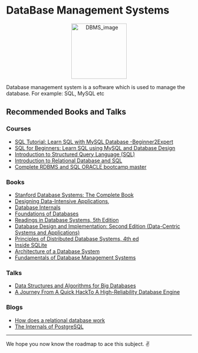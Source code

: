 # DataBase Management Systems
<p  align="center"><img  height="150"  src="https://encrypted-tbn0.gstatic.com/images?q=tbn%3AANd9GcQHbAKALovLA39x1e2bU8_WCj9OBXv-ZrDiSA&usqp=CAU" alt="DBMS_image"></p>

Database management system is a software which is used to manage the database. For example: SQL, MySQL etc
## Recommended  Books and Talks

### Courses

- [SQL Tutorial: Learn SQL with MySQL Database -Beginner2Expert](https://www.udemy.com/course/sql-tutorial-learn-sql-with-mysql-database-beginner2expert/)
- [SQL for Beginners: Learn SQL using MySQL and Database Design](https://www.udemy.com/course/sql-for-beginners-course/)
- [Introduction to Structured Query Language (SQL)](https://www.coursera.org/learn/intro-sql)
- [Introduction to Relational Database and SQL](https://www.coursera.org/projects/introduction-to-relational-database-and-sql)
- [Complete RDBMS and SQL ORACLE bootcamp master](https://www.udemy.com/course/complete-rdbms-and-sqloracle-bootcamp-master-sqloracle/)
### Books

- [Stanford Database Systems: The Complete Book](http://infolab.stanford.edu/~ullman/dscb.html)
- [Designing Data-Intensive Applications](http://shop.oreilly.com/product/0636920032175.do), 
- [Database Internals](https://www.oreilly.com/library/view/database-internals/9781492040330/)
- [Foundations of Databases](http://webdam.inria.fr/Alice/)
- [Readings in Database Systems, 5th Edition](http://www.redbook.io/)
- [Database Design and Implementation: Second Edition (Data-Centric Systems and Applications)](https://www.amazon.com/dp/3030338355)
- [Principles of Distributed Database Systems, 4th ed](https://www.amazon.com/dp/3030262529)
- [Inside SQLite](https://books.google.com/books/about/Inside_SQLite.html?id=QoxUx8GOjKMC)
- [Architecture of a Database System](https://dsf.berkeley.edu/papers/fntdb07-architecture.pdf)
- [Fundamentals of Database Management Systems](http://auhd.edu.ye/upfiles/elibrary/Azal2020-01-22-12-28-11-76901.pdf)

### Talks

- [Data Structures and Algorithms for Big Databases](https://people.csail.mit.edu/bradley/BenderKuszmaul-tutorial-xldb12.pdf)
- [A Journey From A Quick HackTo A High-Reliability Database Engine](https://www.sqlite.org/talks/wroclaw-20090310.pdf)

### Blogs

- [How does a relational database work](http://coding-geek.com/how-databases-work)
- [The Internals of PostgreSQL](http://www.interdb.jp/pg/index.html)

<hr>

We hope you now know the roadmap to ace this subject. :v:
